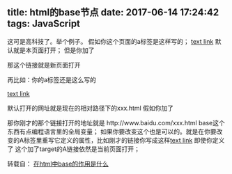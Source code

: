 title: html的base节点
date: 2017-06-14 17:24:42
tags: JavaScript
---
这可是高科技了。举个例子。
假如你这个页面的a标签是这样写的；
<a href="xxx.html">text link</a>
默认就是本页面打开；
但是你加了
<base target=_blank />

那这个链接就是新页面打开

再比如：你的a标签还是这么写的

<a href="xxx.html">text link</a>

默认打开的网址就是现在的相对路径下的xxx.html
假如你加了
<base href="http://www.baidu.com" />
那你刚才的那个链接打开的地址就是
http://www.baidu.com/xxx.html
base这个东西有点编程语言里的全局变量；
如果你要改变这个也是可以的。就是在你要改变的A标签里重写它定义的属性，比如刚才的链接你写成这样<a href="xxx.html" target="_self">text link</a>
即使你定义了<base target="_blank" /> 这个加了target的A链接依然是当前页面打开；

转载自：
[在html中base的作用是什么](https://zhidao.baidu.com/question/495713634816948284.html)
